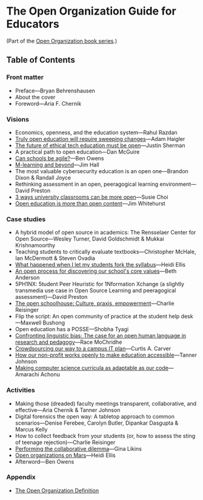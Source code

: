 # The Open Organization Guide for Educators

(Part of the [Open Organization book series](https://opensource.com/open-organization/resources/book-series).)

## Table of Contents

### Front matter

- Preface—Bryan Behrenshausen
- About the cover
- Foreword—Aria F. Chernik

### Visions

- Economics, openness, and the education system—Rahul Razdan
- [Truly open education will require sweeping changes](https://opensource.com/open-organization/18/1/open-education-public-mission)—Adam Haigler
- [The future of ethical tech education must be open](https://opensource.com/open-organization/19/6/future-ethical-tech-edu-open)—Justin Sherman
- A practical path to open education—Dan McGuire
- [Can schools be agile?](https://opensource.com/open-organization/19/4/education-culture-agile)—Ben Owens
- [M-learning and beyond](https://opensource.com/open-organization/19/7/m-learning-open-education)—Jim Hall
- The most valuable cybersecurity education is an open one—Brandon Dixon & Randall Joyce
- Rethinking assessment in an open, peeragogical learning environment—David Preston
- [3 ways university classrooms can be more open](https://opensource.com/open-organization/17/12/open-model-college-classrooms)—Susie Choi
- [Open education is more than open content](https://opensource.com/open-organization/16/8/harnessing-power-open-education)—Jim Whitehurst

### Case studies

- A hybrid model of open source in academics: The Rensselaer Center for Open Source—Wesley Turner, David Goldschmidt & Mukkai Krishnamoorthy
- Teaching students to critically evaluate textbooks—Christopher McHale, Ian McDermott & Steven Ovadia
- [What happened when I let my students fork the syllabus](https://opensource.com/open-organization/18/11/making-course-syllabus-open)—Heidi Ellis
- [An open process for discovering our school's core values](https://opensource.com/open-organization/16/6/opening-discover-education-centers-core-values)—Beth Anderson
- 5PH1NX: 5tudent Peer Heuristic for 1Nformation Xchange (a slightly transmedia use case in Open Source Learning and peeragogical assessment)—David Preston
- [The open schoolhouse: Culture, praxis, empowerment](https://opensource.com/open-organization/19/7/open-schoolhouse-empowerment)—Charlie Reisinger
- Flip the script: An open community of practice at the student help desk—Maxwell Bushong
- Open education has a POSSE—Shobha Tyagi
- [Confronting linguistic bias: The case for an open human language in research and pedagogy](https://opensource.com/open-organization/19/4/open-language-for-open-education)—Race MoChridhe
- [Crowdsourcing our way to a campus IT plan](https://opensource.com/open-organization/17/10/uab-100-wins-through-crowdsourcing)—Curtis A. Carver
- [How our non-profit works openly to make education accessible](https://opensource.com/open-organization/19/2/building-curriculahub)—Tanner Johnson
- [Making computer science curricula as adaptable as our code](https://opensource.com/open-organization/19/4/adaptable-curricula-computer-science)—Amarachi Achonu

### Activities

- Making those (dreaded) faculty meetings transparent, collaborative, and effective—Aria Chernik & Tanner Johnson
- Digital forensics the open way: A tabletop approach to common scenarios—Denise Ferebee, Carolyn Butler, Dipankar Dasgupta & Marcus Kelly
- How to collect feedback from your students (or, how to assess the sting of teenage rejection)—Charlie Reisinger
- [Performing the collaborative dilemma](https://opensource.com/education/16/6/candy-or-swag-game-teaching-open-source-kids)—Gina Likins
- [Open organizations on Mars](https://opensource.com/open-organization/18/1/imagining-open-communities)—Heidi Ellis
- Afterword—Ben Owens


### Appendix

- [The Open Organization Definition](https://github.com/open-organization-ambassadors/open-org-definition/blob/master/open_org_definition.md)
